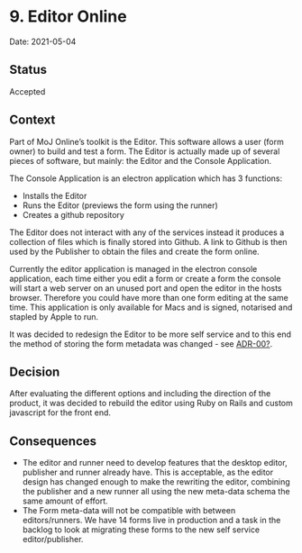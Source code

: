 # 9. Editor Online

Date: 2021-05-04

## Status

Accepted

## Context

Part of MoJ Online’s toolkit is the Editor. This software allows a user (form owner) to build and test a form. The Editor is actually made up of several pieces of software, but mainly: the Editor and the Console Application.

The Console Application is an electron application which has 3 functions:
* Installs the Editor
* Runs the Editor (previews the form using the runner)
* Creates a github repository

The Editor does not interact with any of the services instead it produces a collection of files which is finally stored into Github. A link to Github is then used by the Publisher to obtain the files and create the form online.

Currently the editor application is managed in the electron console application, each time either you edit a form or create a form the console will start a web server on an unused port and open the editor in the hosts browser. Therefore you could have more than one form editing at the same time. This application is only available for Macs and is signed, notarised and stapled by Apple to run.

It was decided to redesign the Editor to be more self service and to this end the method of storing the form metadata was changed - see [ADR-00?](0007-replacing-the-storage.md).

## Decision

After evaluating the different options and including the direction of the product, it was decided to rebuild the editor using Ruby on Rails and custom javascript for the front end.


## Consequences
* The editor and runner need to develop features that the desktop editor, publisher and runner already have. This is acceptable, as the editor design has changed enough to make the rewriting the editor, combining the publisher and a new runner all using the new meta-data schema the same amount of effort.
* The Form meta-data will not be compatible with between editors/runners. We have 14 forms live in production and a task in the backlog to look at migrating these forms to the new self service editor/publisher.
